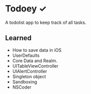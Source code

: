 
# Todoey ✓

A todolist app to keep track of all tasks.

## Learned

* How to save data in iOS
* UserDefaults
* Core Data and Realm.
* UITableViewController
* UIAlertController
* Singleton object
* Sandboxing
* NSCoder

